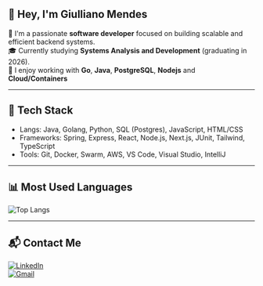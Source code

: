 ## 👋 Hey, I'm Giulliano Mendes

🎯 I'm a passionate **software developer** focused on building scalable and efficient backend systems.  
🎓 Currently studying **Systems Analysis and Development** (graduating in 2026).  
🚀 I enjoy working with **Go**, **Java**, **PostgreSQL**, **Nodejs** and **Cloud/Containers**

---

## 🧰 Tech Stack

- Langs: Java, Golang, Python, SQL (Postgres), JavaScript, HTML/CSS
- Frameworks: Spring, Express, React, Node.js, Next.js, JUnit, Tailwind, TypeScript
- Tools: Git, Docker, Swarm, AWS, VS Code, Visual Studio, IntelliJ
---

## 📊 Most Used Languages

![Top Langs](https://github-readme-stats.vercel.app/api/top-langs/?username=MoDasby&layout=compact&custom_title=Most%20used%20langs&theme=radical)

---

## 📬 Contact Me

[![LinkedIn](https://img.shields.io/badge/-LinkedIn-1C1C1C?logo=linkedin&logoColor=white)](https://www.linkedin.com/in/giulliano-mendes/)  
[![Gmail](https://img.shields.io/badge/-Email-1C1C1C?logo=gmail&logoColor=white)](mailto:giullianomendes033@gmail.com)
